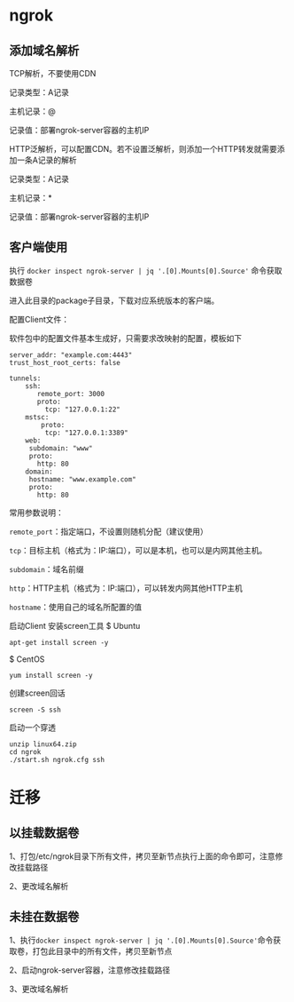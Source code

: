 # ngrok

## 添加域名解析

TCP解析，不要使用CDN

记录类型：A记录

主机记录：@

记录值：部署ngrok-server容器的主机IP

HTTP泛解析，可以配置CDN。若不设置泛解析，则添加一个HTTP转发就需要添加一条A记录的解析

记录类型：A记录

主机记录：*

记录值：部署ngrok-server容器的主机IP



## 客户端使用

执行 `docker inspect ngrok-server | jq '.[0].Mounts[0].Source'` 命令获取数据卷

进入此目录的package子目录，下载对应系统版本的客户端。

配置Client文件：

软件包中的配置文件基本生成好，只需要求改映射的配置，模板如下

```
server_addr: "example.com:4443"
trust_host_root_certs: false

tunnels:
    ssh:
       remote_port: 3000
       proto:
         tcp: "127.0.0.1:22"
    mstsc:
        proto:
         tcp: "127.0.0.1:3389"
    web:
     subdomain: "www"
     proto:
       http: 80
    domain:
     hostname: "www.example.com"
     proto:
       http: 80
```

常用参数说明：

`remote_port`：指定端口，不设置则随机分配（建议使用）

`tcp`：目标主机（格式为：IP:端口），可以是本机，也可以是内网其他主机。

`subdomain`：域名前缀

`http`：HTTP主机（格式为：IP:端口），可以转发内网其他HTTP主机

`hostname`：使用自己的域名所配置的值

启动Client 安装screen工具 $ Ubuntu

```
apt-get install screen -y

```

$ CentOS

```
yum install screen -y

```

创建screen回话

```
screen -S ssh

```

启动一个穿透

```
unzip linux64.zip
cd ngrok
./start.sh ngrok.cfg ssh
```

# 迁移

## 以挂载数据卷

1、打包/etc/ngrok目录下所有文件，拷贝至新节点执行上面的命令即可，注意修改挂载路径

2、更改域名解析

## 未挂在数据卷

1、执行`docker inspect ngrok-server | jq '.[0].Mounts[0].Source'`命令获取卷，打包此目录中的所有文件，拷贝至新节点

2、启动ngrok-server容器，注意修改挂载路径

3、更改域名解析
